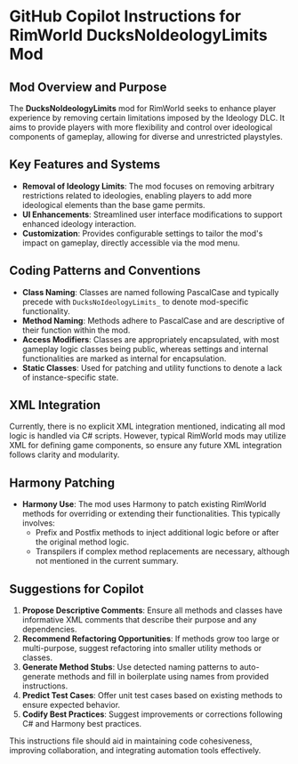 # GitHub Copilot Instructions for RimWorld DucksNoIdeologyLimits Mod

## Mod Overview and Purpose

The **DucksNoIdeologyLimits** mod for RimWorld seeks to enhance player experience by removing certain limitations imposed by the Ideology DLC. It aims to provide players with more flexibility and control over ideological components of gameplay, allowing for diverse and unrestricted playstyles.

## Key Features and Systems

- **Removal of Ideology Limits**: The mod focuses on removing arbitrary restrictions related to ideologies, enabling players to add more ideological elements than the base game permits.
- **UI Enhancements**: Streamlined user interface modifications to support enhanced ideology interaction.
- **Customization**: Provides configurable settings to tailor the mod's impact on gameplay, directly accessible via the mod menu.

## Coding Patterns and Conventions

- **Class Naming**: Classes are named following PascalCase and typically precede with `DucksNoIdeologyLimits_` to denote mod-specific functionality.
- **Method Naming**: Methods adhere to PascalCase and are descriptive of their function within the mod.
- **Access Modifiers**: Classes are appropriately encapsulated, with most gameplay logic classes being public, whereas settings and internal functionalities are marked as internal for encapsulation.
- **Static Classes**: Used for patching and utility functions to denote a lack of instance-specific state.

## XML Integration

Currently, there is no explicit XML integration mentioned, indicating all mod logic is handled via C# scripts. However, typical RimWorld mods may utilize XML for defining game components, so ensure any future XML integration follows clarity and modularity.

## Harmony Patching

- **Harmony Use**: The mod uses Harmony to patch existing RimWorld methods for overriding or extending their functionalities. This typically involves:
  - Prefix and Postfix methods to inject additional logic before or after the original method logic.
  - Transpilers if complex method replacements are necessary, although not mentioned in the current summary.

## Suggestions for Copilot

1. **Propose Descriptive Comments**: Ensure all methods and classes have informative XML comments that describe their purpose and any dependencies.
2. **Recommend Refactoring Opportunities**: If methods grow too large or multi-purpose, suggest refactoring into smaller utility methods or classes.
3. **Generate Method Stubs**: Use detected naming patterns to auto-generate methods and fill in boilerplate using names from provided instructions.
4. **Predict Test Cases**: Offer unit test cases based on existing methods to ensure expected behavior.
5. **Codify Best Practices**: Suggest improvements or corrections following C# and Harmony best practices.

This instructions file should aid in maintaining code cohesiveness, improving collaboration, and integrating automation tools effectively.
